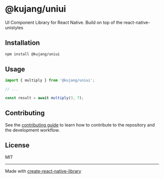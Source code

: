 # @kujang/uniui

UI Component Library for React Native. Build on top of the react-native-unistyles

## Installation

```sh
npm install @kujang/uniui
```

## Usage


```js
import { multiply } from '@kujang/uniui';

// ...

const result = await multiply(3, 7);
```


## Contributing

See the [contributing guide](CONTRIBUTING.md) to learn how to contribute to the repository and the development workflow.

## License

MIT

---

Made with [create-react-native-library](https://github.com/callstack/react-native-builder-bob)

